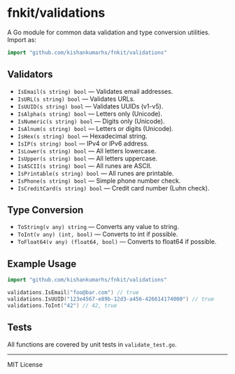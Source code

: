 # fnkit/validations

A Go module for common data validation and type conversion utilities. Import as:

```go
import "github.com/kishankumarhs/fnkit/validations"
```

## Validators

- `IsEmail(s string) bool` — Validates email addresses.
- `IsURL(s string) bool` — Validates URLs.
- `IsUUID(s string) bool` — Validates UUIDs (v1-v5).
- `IsAlpha(s string) bool` — Letters only (Unicode).
- `IsNumeric(s string) bool` — Digits only (Unicode).
- `IsAlnum(s string) bool` — Letters or digits (Unicode).
- `IsHex(s string) bool` — Hexadecimal string.
- `IsIP(s string) bool` — IPv4 or IPv6 address.
- `IsLower(s string) bool` — All letters lowercase.
- `IsUpper(s string) bool` — All letters uppercase.
- `IsASCII(s string) bool` — All runes are ASCII.
- `IsPrintable(s string) bool` — All runes are printable.
- `IsPhone(s string) bool` — Simple phone number check.
- `IsCreditCard(s string) bool` — Credit card number (Luhn check).

## Type Conversion

- `ToString(v any) string` — Converts any value to string.
- `ToInt(v any) (int, bool)` — Converts to int if possible.
- `ToFloat64(v any) (float64, bool)` — Converts to float64 if possible.

## Example Usage

```go
import "github.com/kishankumarhs/fnkit/validations"

validations.IsEmail("foo@bar.com") // true
validations.IsUUID("123e4567-e89b-12d3-a456-426614174000") // true
validations.ToInt("42") // 42, true
```

## Tests

All functions are covered by unit tests in `validate_test.go`.

---

MIT License
